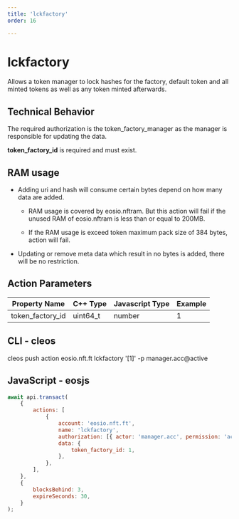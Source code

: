 ```yaml
---
title: 'lckfactory'
order: 16

---
```


# lckfactory

Allows a token manager to lock hashes for the factory, default token and all minted tokens as well as any token minted afterwards.

## Technical Behavior

The required authorization is the token_factory_manager as the manager is responsible for updating the data.

**token_factory_id** is required and must exist.

## RAM usage

-   Adding uri and hash will consume certain bytes depend on how many data are added.

    -   RAM usage is covered by eosio.nftram. But this action will fail if the unused RAM of eosio.nftram is less than or equal to 200MB.

    -   If the RAM usage is exceed token maximum pack size of 384 bytes, action will fail.

-   Updating or remove meta data which result in no bytes is added, there will be no restriction.

## Action Parameters

| Property Name    | C++ Type | Javascript Type | Example |
| ---------------- | -------- | --------------- | ------- |
| token_factory_id | uint64_t | number          | 1       |

## CLI - cleos

cleos push action eosio.nft.ft lckfactory '[1]' -p manager.acc@active

## JavaScript - eosjs

```js
await api.transact(
    {
        actions: [
            {
                account: 'eosio.nft.ft',
                name: 'lckfactory',
                authorization: [{ actor: 'manager.acc', permission: 'active' }],
                data: {
                    token_factory_id: 1,
                },
            },
        ],
    },
    {
        blocksBehind: 3,
        expireSeconds: 30,
    }
);
```
